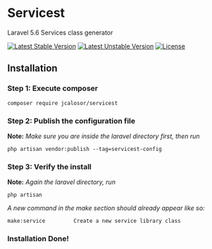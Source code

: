 # Servicest
Laravel 5.6 Services class generator

[![Latest Stable Version](https://poser.pugx.org/jcalosor/servicest/v/stable)](https://packagist.org/packages/jcalosor/servicest)
[![Latest Unstable Version](https://poser.pugx.org/jcalosor/servicest/v/unstable)](https://packagist.org/packages/jcalosor/servicest)
[![License](https://poser.pugx.org/jcalosor/servicest/license)](https://packagist.org/packages/jcalosor/servicest)


## Installation

### Step 1: Execute composer
```
composer require jcalosor/servicest
```

### Step 2: Publish the configuration file
**Note:** _Make sure you are inside the laravel directory first, then run_
```
php artisan vendor:publish --tag=servicest-config
```

### Step 3: Verify the install
**Note:** _Again the laravel directory, run_
```
php artisan
```
_A new command in the make section should already appear like so:_
```
make:service         Create a new service library class
```

### Installation Done!
